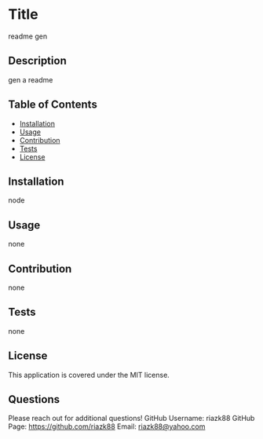 
# Title
readme gen
    
## Description
gen a readme

## Table of Contents
* [Installation](#installation)
* [Usage](#usage)
* [Contribution](#contribution)
* [Tests](#tests)
* [License](#license)

## Installation
node

## Usage
none

## Contribution
none

## Tests
none

## License
This application is covered under the MIT license.

## Questions
Please reach out for additional questions!
GitHub Username: riazk88
GitHub Page: https://github.com/riazk88
Email: riazk88@yahoo.com
